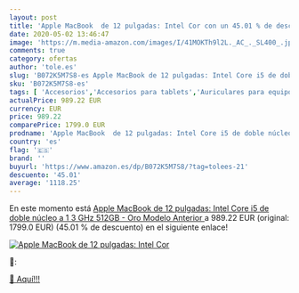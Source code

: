```yaml
---
layout: post
title: 'Apple MacBook  de 12 pulgadas: Intel Cor con un 45.01 % de descuento'
date: 2020-05-02 13:46:47
image: 'https://m.media-amazon.com/images/I/41MOKTh9l2L._AC_._SL400_.jpg'
comments: true
category: ofertas
author: 'tole.es'
slug: 'B072K5M7S8-es Apple MacBook de 12 pulgadas: Intel Core i5 de doble...'
sku: 'B072K5M7S8-es'
tags: [ 'Accesorios','Accesorios para tablets','Auriculares para equipo de audio','Auriculares y accesorios','Electrónica','Electrónica para moto','Electrónica para vehículos','Fundas blandas para tablets','Fundas para tablets','Informática','Smartwatches','Soportes para moto','Tecnología para vestir','apple', ]
actualPrice: 989.22 EUR
currency: EUR
price: 989.22
comparePrice: 1799.0 EUR
prodname: 'Apple MacBook  de 12 pulgadas: Intel Core i5 de doble núcleo a 1 3 GHz  512GB  - Oro  Modelo Anterior '
country: 'es'
flag: '🇪🇸'
brand: ''
buyurl: 'https://www.amazon.es/dp/B072K5M7S8/?tag=tolees-21'
descuento: '45.01'
average: '1118.25'
---
```


En este momento está [Apple MacBook  de 12 pulgadas: Intel Core i5 de doble núcleo a 1 3 GHz  512GB  - Oro  Modelo Anterior ](https://www.amazon.es/dp/B072K5M7S8/?tag=tolees-21) a 989.22 EUR (original: 1799.0 EUR) (45.01 %  de descuento) en el siguiente enlace!

[![Apple MacBook  de 12 pulgadas: Intel Cor](https://m.media-amazon.com/images/I/41MOKTh9l2L._AC_._SL400_.jpg)](https://www.amazon.es/dp/B072K5M7S8/?tag=tolees-21)

🔎:


[🛒 Aquí!!!](https://www.amazon.es/dp/B072K5M7S8/?tag=tolees-21)
